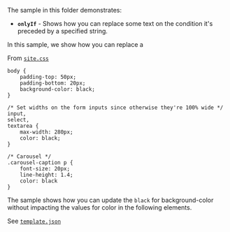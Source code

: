 The sample in this folder demonstrates:

 - **`onlyIf`** - Shows how you can replace some text on the condition it's preceded by a specified string.

In this sample, we show how you can replace a 

From [`site.css`](./MyProject.Con/site.css)

```
body {
    padding-top: 50px;
    padding-bottom: 20px;
    background-color: black;
}

/* Set widths on the form inputs since otherwise they're 100% wide */
input,
select,
textarea {
    max-width: 280px;
    color: black;
}

/* Carousel */
.carousel-caption p {
    font-size: 20px;
    line-height: 1.4;
    color: black
}
```

The sample shows how you can update the `black` for background-color without impacting the values for color in the following elements.


See [`template.json`](./MyProject.Con/.template.config/template.json)

